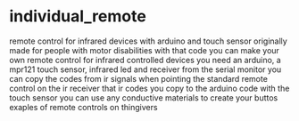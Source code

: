 # individual_remote
remote control for infrared devices with arduino and touch sensor originally made for people with motor disabilities
with that code you can make your own remote control for infrared controlled devices
you need an arduino, a mpr121 touch sensor, infrared led and receiver
from the serial monitor you can copy the codes from ir signals when pointing the standard remote control on the ir receiver
that ir codes you copy to the arduino code
with the touch sensor you can use any conductive materials to create your buttos
exaples of remote controls on thingivers
